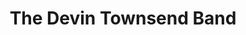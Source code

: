 ---
title: "The Devin Townsend Band"
summary: "Canadian rock band led by . The band was formed by Townsend in 2002 in order to have a permanent band alongside his other project for recording and touring for his solo releases. The band released two studio albums, before the disbandment in 2007 when Townsend went on hiatus for two years."
slug: "the-devin-townsend-band"
image: "the-devin-townsend-band.jpg"
apple_music_artist_url: "https://music.apple.com/gb/artist/the-devin-townsend-band/205561574"
wikipedia_url: "none"
---